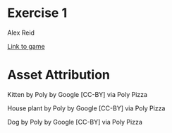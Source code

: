 # Exercise 1

Alex Reid 

[Link to game](https://alexj1889.github.io/game615-spring2023/exercises/exercise01/play/)


# Asset Attribution 

Kitten by Poly by Google [CC-BY] via Poly Pizza

House plant by Poly by Google [CC-BY] via Poly Pizza

Dog by Poly by Google [CC-BY] via Poly Pizza
